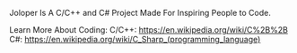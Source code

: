 Joloper Is A C/C++ and C# Project Made For Inspiring People to Code.

Learn More About Coding:
C/C++: https://en.wikipedia.org/wiki/C%2B%2B 
C#: https://en.wikipedia.org/wiki/C_Sharp_(programming_language)
